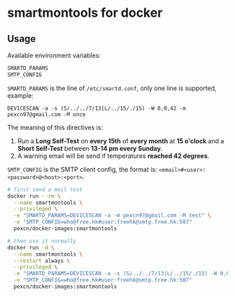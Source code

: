 # smartmontools for docker

## Usage

Available environment variables:
```bash
SMARTD_PARAMS
SMTP_CONFIG
```

`SMARTD_PARAMS` is the line of `/etc/smartd.conf`, only one line is supported, example:
```
DEVICESCAN -a -s (S/../../7/13|L/../15/./15) -W 0,0,42 -m pexcn97@gmail.com -M once
```
The meaning of this directives is:
1. Run a **Long Self-Test** on **every 15th** of **every month** at **15 o'clock** and a **Short Self-Test** between **13-14 pm every Sunday**.
2. A warning email will be send if temperatures **reached 42 degrees**.

`SMTP_CONFIG` is the SMTP client config, the format is: `<email>#<user>:<password>@<host>:<port>`.

```bash
# first send a mail test
docker run --rm \
  --name smartmontools \
  --privileged \
  -e "SMARTD_PARAMS=DEVICESCAN -a -m pexcn97@gmail.com -M test" \
  -e "SMTP_CONFIG=who@free.hk#user:freehk@smtp.free.hk:587"
  pexcn/docker-images:smartmontools

# then use it normally
docker run -d \
  --name smartmontools \
  --restart always \
  --privileged \
  -e "SMARTD_PARAMS=DEVICESCAN -a -s (S/../../7/13|L/../15/./15) -W 0,0,42 -m pexcn97@gmail.com -M once" \
  -e "SMTP_CONFIG=who@free.hk#user:freehk@smtp.free.hk:587"
  pexcn/docker-images:smartmontools
```
